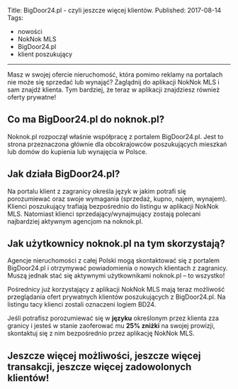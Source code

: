 
Title: BigDoor24.pl - czyli jeszcze więcej klientów.
Published: 2017-08-14
Tags:
- nowości
- NokNok MLS
- BigDoor24.pl
- klient poszukujący

---



Masz w swojej ofercie nieruchomość, która pomimo reklamy na portalach nie może się sprzedać lub wynająć? Zaglądnij do aplikacji NokNok MLS i sam znajdź klienta. Tym bardziej, że teraz w aplikacji znajdziesz również oferty prywatne!

Co ma BigDoor24.pl do noknok.pl?
-----------------------------

Noknok.pl rozpoczął właśnie współpracę z portalem BigDoor24.pl. Jest to strona przeznaczona głównie dla obcokrajowców poszukujących mieszkań lub domów do kupienia lub wynajęcia w Polsce. 

Jak działa BigDoor24.pl?
------------------------

Na portalu klient z zagranicy określa język w jakim potrafi się porozumiewać oraz swoje wymagania (sprzedaż, kupno, najem, wynajem). Klienci poszukujący trafiają bezpośrednio do listingu w aplikacji NokNok MLS. Natomiast klienci sprzedający/wynajmujący zostają polecani najbardziej aktywnym agencjom na noknok.pl.

Jak użytkownicy noknok.pl na tym skorzystają?
---------------------------------------------

Agencje nieruchomości z całej Polski mogą skontaktować się z portalem BigDoor24.pl i otrzymywać powiadomienia o nowych klientach z zagranicy. Muszą jednak stać się aktywnymi użytkownikami noknok.pl – to wszystko!

Pośrednicy już korzystający z aplikacji NokNok MLS mają teraz możliwość przeglądania ofert prywatnych klientów poszukujących z BigDoor24.pl. Na listingu tacy klienci zostali oznaczeni logiem BD24.

Jeśli potrafisz porozumiewać się w **języku** określonym przez klienta zza granicy i jesteś w stanie zaoferować mu **25% zniżki** na swojej prowizji, skontaktuj się z nim bezpośrednio przez aplikację NokNok MLS.

Jeszcze więcej możliwości, jeszcze więcej transakcji, jeszcze więcej zadowolonych klientów!
------------------------------------------------------------------------

